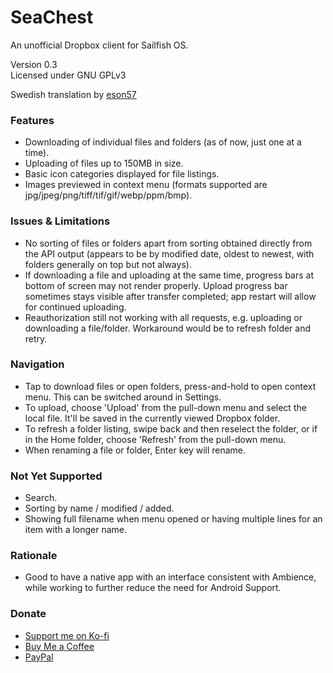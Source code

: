 # SeaChest
An unofficial Dropbox client for Sailfish OS.

Version 0.3
<br>Licensed under GNU GPLv3

Swedish translation by [eson57](https://github.com/eson57)

<h3>Features</h3>

- Downloading of individual files and folders (as of now, just one at a time).
- Uploading of files up to 150MB in size.
- Basic icon categories displayed for file listings.
- Images previewed in context menu (formats supported are jpg/jpeg/png/tiff/tif/gif/webp/ppm/bmp).

<h3>Issues & Limitations</h3>

- No sorting of files or folders apart from sorting obtained directly from the API output (appears to be by modified date, oldest to newest, with folders generally on top but not always).
- If downloading a file and uploading at the same time, progress bars at bottom of screen may not render properly. Upload progress bar sometimes stays visible after transfer completed; app restart will allow for continued uploading.
- Reauthorization still not working with all requests, e.g. uploading or downloading a file/folder. Workaround would be to refresh folder and retry.

<h3>Navigation</h3>

- Tap to download files or open folders, press-and-hold to open context menu. This can be switched around in Settings.
- To upload, choose 'Upload' from the pull-down menu and select the local file. It'll be saved in the currently viewed Dropbox folder.
- To refresh a folder listing, swipe back and then reselect the folder, or if in the Home folder, choose 'Refresh' from the pull-down menu.
- When renaming a file or folder, Enter key will rename. 

<h3>Not Yet Supported</h3>

- Search.
- Sorting by name / modified / added.
- Showing full filename when menu opened or having multiple lines for an item with a longer name.

<h3>Rationale</h3>

- Good to have a native app with an interface consistent with Ambience, while working to further reduce the need for Android Support.

<h3>Donate</h3>

- <a href="https://ko-fi.com/mjebdev">Support me on Ko-fi</a>
- <a href="https://buymeacoffee.com/mjebdev">Buy Me a Coffee</a>
- <a href="https://paypal.me/mjebdev">PayPal</a>
